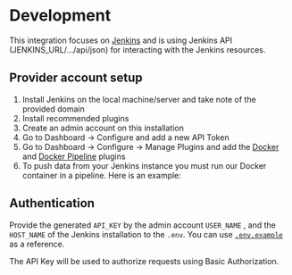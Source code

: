 # Development

This integration focuses on [Jenkins](https://www.jenkins.io/) and is using
Jenkins API (JENKINS_URL/.../api/json) for interacting with the Jenkins
resources.

## Provider account setup

1. Install Jenkins on the local machine/server and take note of the provided
   domain
2. Install recommended plugins
3. Create an admin account on this installation
4. Go to Dashboard -> Configure and add a new API Token
5. Go to Dashboard -> Configure -> Manage Plugins and add the
   [Docker](https://plugins.jenkins.io/docker-plugin) and
   [Docker Pipeline](https://plugins.jenkins.io/docker-workflow) plugins
6. To push data from your Jenkins instance you must run our Docker container in
   a pipeline. Here is an example:

## Authentication

Provide the generated `API_KEY` by the admin account `USER_NAME` , and the
`HOST_NAME` of the Jenkins installation to the `.env`. You can use
[`.env.example`](../.env.example) as a reference.

The API Key will be used to authorize requests using Basic Authorization.
